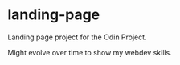 # landing-page
Landing page project for the Odin Project.

Might evolve over time to show my webdev skills.
